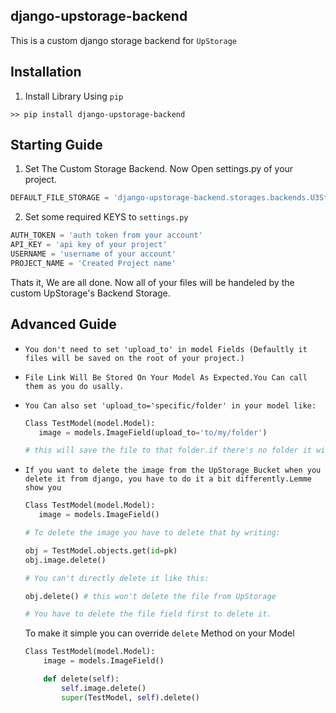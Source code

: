 ## django-upstorage-backend

This is a custom django storage backend for `UpStorage`

## Installation
1. Install Library Using `pip`
````shell script
>> pip install django-upstorage-backend
````

## Starting Guide

1. Set The Custom Storage Backend. Now Open settings.py of your project.
````python
DEFAULT_FILE_STORAGE = 'django-upstorage-backend.storages.backends.U3Storage'
````

2. Set some required KEYS to `settings.py`
````python
AUTH_TOKEN = 'auth token from your account'
API_KEY = 'api key of your project'
USERNAME = 'username of your account'
PROJECT_NAME = 'Created Project name'
````

Thats it, We are all done. Now all of your files will be handeled by the custom UpStorage's Backend Storage.


## Advanced Guide

* `You don't need to set 'upload_to' in model Fields (Defaultly it files will be saved on the root of your project.)`

* `File Link Will Be Stored On Your Model As Expected.You Can call them as you do usally.`

* `You Can also set 'upload_to='specific/folder' in your model like:`
   ````python
  Class TestModel(model.Model):
      image = models.ImageField(upload_to='to/my/folder')
  
  # this will save the file to that folder.if there's no folder it will create it.
  ````

* `If you want to delete the image from the UpStorage Bucket when you delete it from django, you have to do it a bit differently.Lemme show you`
   ````python
  Class TestModel(model.Model):
      image = models.ImageField()
  
  # To delete the image you have to delete that by writing:
  
  obj = TestModel.objects.get(id=pk)
  obj.image.delete()
  
  # You can't directly delete it like this:
  
  obj.delete() # this won't delete the file from UpStorage
  
  # You have to delete the file field first to delete it.
  ````
  To make it simple you can override `delete` Method on your Model
  
  ````python
  Class TestModel(model.Model):
      image = models.ImageField()
  
      def delete(self):
          self.image.delete()
          super(TestModel, self).delete()
  ````

